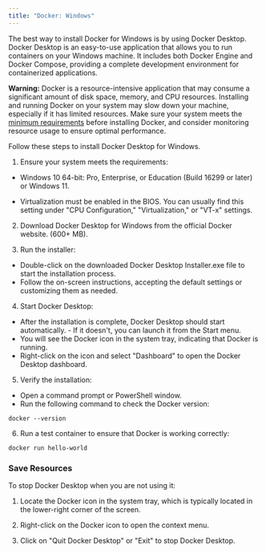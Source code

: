 ```yaml
---
title: "Docker: Windows"
---
```


The best way to install Docker for Windows is by using Docker Desktop. 
Docker Desktop is an easy-to-use application that allows you to run 
containers on your Windows machine. It includes both Docker Engine and Docker 
Compose, providing a complete development environment for containerized applications.

**Warning:** Docker is a resource-intensive application that may consume a 
significant amount of disk space, memory, and CPU resources. 
Installing and running Docker on your system may slow down your machine, 
especially if it has limited resources. Make sure your system meets 
the [minimum requirements](https://docs.docker.com/get-docker/) before 
installing Docker, and consider monitoring resource usage to ensure optimal performance.


Follow these steps to install Docker Desktop for Windows.

1. Ensure your system meets the requirements:

  - Windows 10 64-bit: Pro, Enterprise, or Education (Build 16299 or later) or Windows 11.

  - Virtualization must be enabled in the BIOS. You can usually find this setting under "CPU Configuration," "Virtualization," or "VT-x" settings.

2. Download Docker Desktop for Windows from the official Docker website. (600+ MB).

3. Run the installer:

  - Double-click on the downloaded Docker Desktop Installer.exe file to start the installation process.
  - Follow the on-screen instructions, accepting the default settings or customizing them as needed.

4. Start Docker Desktop:

  - After the installation is complete, Docker Desktop should start automatically. - If it doesn't, you can launch it from the Start menu.
  - You will see the Docker icon in the system tray, indicating that Docker is running. 
  - Right-click on the icon and select "Dashboard" to open the Docker Desktop dashboard.
 
5. Verify the installation:

  - Open a command prompt or PowerShell window.
  - Run the following command to check the Docker version:

  `docker --version`

6. Run a test container to ensure that Docker is working correctly:

  `docker run hello-world`


### Save Resources

To stop Docker Desktop when you are not using it:

1. Locate the Docker icon in the system tray, which is typically located in the lower-right corner of the screen.

1. Right-click on the Docker icon to open the context menu.

1. Click on "Quit Docker Desktop" or "Exit" to stop Docker Desktop.
